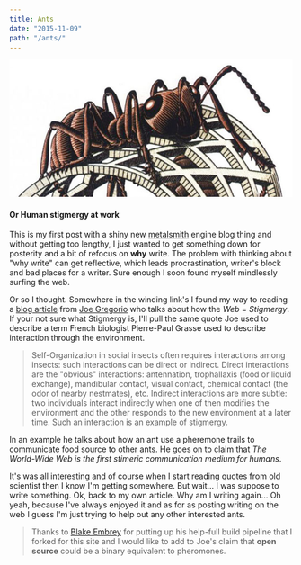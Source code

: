 ```yaml
---
title: Ants
date: "2015-11-09"
path: "/ants/"
---
```


![ants](./escher_ant.jpg)
#### Or Human stigmergy at work

This is my first post with a shiny new [metalsmith](http://www.metalsmith.io/) engine blog thing and without getting too lengthy, I just wanted to get something down for posterity and a bit of refocus on **why** write. The problem with thinking about "why write" can get reflective, which leads procrastination, writer's block and bad places for a writer. Sure enough I soon found myself mindlessly surfing the web.

Or so I thought. Somewhere in the winding link's I found my way to  reading a [blog article](http://bitworking.org/news/Stigmergy) from [Joe Gregorio](http://bitworking.org/news/bio) who talks about how the *Web = Stigmergy*. If your not sure what Stigmergy is, I'll pull the same quote Joe used to describe a term French biologist Pierre-Paul Grasse used to describe interaction through the environment.

> Self-Organization in social insects often requires interactions among insects: such interactions can be direct or indirect. Direct interactions are the "obvious" interactions: antennation, trophallaxis (food or liquid exchange), mandibular contact, visual contact, chemical contact (the odor of nearby nestmates), etc. Indirect interactions are more subtle: two individuals interact indirectly when one of then modifies the environment and the other responds to the new environment at a later time. Such an interaction is an example of stigmergy.

In an example he talks about how an ant use a pheremone trails to communicate food source to other ants. He goes on to claim that *The World-Wide Web is the first stimeric communication medium for humans*.

It's was all interesting and of course when I start reading quotes from old scientist then I know I'm getting somewhere. But wait... I was suppose to write something. Ok, back to my own article. Why am I writing again... Oh yeah, because I've always enjoyed it and as for as posting writing on the web I guess I'm just trying to help out any other interested ants.

> Thanks to [Blake Embrey](http://blakeembrey.com/) for putting up his help-full build pipeline that I forked for this site and I would like to add to Joe's claim that **open source** could be a binary equivalent to pheromones.
